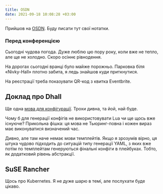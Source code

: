 ```yaml
---
title: OSDN
date: 2021-09-18 10:08:28 +03:00
---
```


Прийшов на [OSDN][1]. Буду писати тут свої нотатки.


### Перед конференцією

Сьогодні чудова погода. Дуже люблю цю пору року, коли вже не тепло, але ще не холодно. Скоро осіннє рівнодення.

На дорогах сьогодні вранці було майже порожньо. Парковка біля «Nivky-Hall» плотно забита, я ледь знайшов куди приткнутися.

На реєстрації треба показувати QR-код з квитка Eventbrite.


Доклад про Dhall
----------------

Ще одна [мова для конфігурації][2]. Трохи дивна, та йой, най буде.

Чому б для генерації конфігів не використовувати Lua чи ще щось вже існуюче? Прикольна фішка: ця мова не Тьюринг-повна і кожен вираз має виконуватися визначений час.

Дивно, але там наче немає мови темплейтів. Якщо я зрозумів вірно, ця штука чудово підходить до ситуацій типу генерації YAML, з яких вже потім по темплейтам генеруються фінальні конфіги в плейбуках. Тобто, як додатковий рівень абстракції.


SuSE Rancher
------------

Щось про Kubernetes. Я не дуже шарю в темі, але послухати буде цікаво.


[1]: https://osdn.org.ua/
[2]: https://dhall-lang.org/
